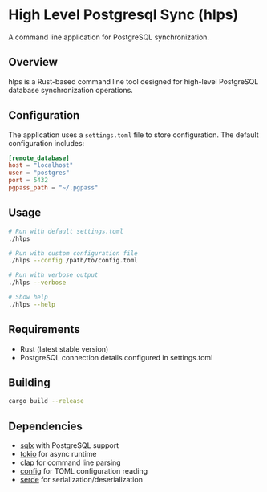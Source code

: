 # High Level Postgresql Sync (hlps)

A command line application for PostgreSQL synchronization.

## Overview

hlps is a Rust-based command line tool designed for high-level PostgreSQL database synchronization operations.

## Configuration

The application uses a `settings.toml` file to store configuration. The default configuration includes:

```toml
[remote_database]
host = "localhost"
user = "postgres"
port = 5432
pgpass_path = "~/.pgpass"
```

## Usage

```bash
# Run with default settings.toml
./hlps

# Run with custom configuration file
./hlps --config /path/to/config.toml

# Run with verbose output
./hlps --verbose

# Show help
./hlps --help
```

## Requirements

- Rust (latest stable version)
- PostgreSQL connection details configured in settings.toml

## Building

```bash
cargo build --release
```

## Dependencies

- [sqlx](https://crates.io/crates/sqlx) with PostgreSQL support
- [tokio](https://crates.io/crates/tokio) for async runtime
- [clap](https://crates.io/crates/clap) for command line parsing
- [config](https://crates.io/crates/config) for TOML configuration reading
- [serde](https://crates.io/crates/serde) for serialization/deserialization